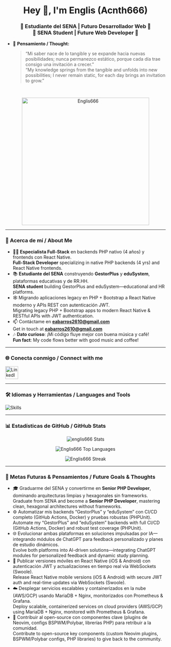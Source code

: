 <h1 align="center">Hey 👋, I'm Englis (Acnth666)</h1>
<h3 align="center">🌟 Estudiante del SENA | Futuro Desarrollador Web 🌟<br>🌟 SENA Student | Future Web Developer 🌟</h3>

- 💭 **Pensamiento / Thought:**  
  > “Mi saber nace de lo tangible y se expande hacia nuevas posibilidades; nunca permanezco estático, porque cada día trae consigo una invitación a crecer.”  
  > “My knowledge springs from the tangible and unfolds into new possibilities; I never remain static, for each day brings an invitation to grow.”  


<br>

<p align="center">
  <img src="https://github.com/Englis666/Englis666/blob/main/animation_500_kxa883sd.gif" alt="Englis666" width="400px"/>
</p>

---

### 🚀 Acerca de mí / About Me
- 👨‍💻 **Especialista Full-Stack** en backends PHP nativo (4 años) y frontends con React Native.  
  **Full-Stack Developer** specializing in native PHP backends (4 yrs) and React Native frontends.  
- 📚 **Estudiante del SENA** construyendo **GestorPlus** y **eduSystem**, plataformas educativas y de RR.HH.  
  **SENA student** building GestorPlus and eduSystem—educational and HR platforms.  
- 🕸️ Migrando aplicaciones legacy en PHP + Bootstrap a React Native moderno y APIs REST con autenticación JWT.  
  Migrating legacy PHP + Bootstrap apps to modern React Native & RESTful APIs with JWT authentication.  
- 📫 Contáctame en **eabarros2610@gmail.com**  
  Get in touch at **eabarros2610@gmail.com**  
- 🎶 **Dato curioso**: ¡Mi código fluye mejor con buena música y café!  
  **Fun fact**: My code flows better with good music and coffee!

---

### 🌐 Conecta conmigo / Connect with me
<p align="left">
  <a href="https://www.linkedin.com/in/englis-alexander-barros-osuna-775376343/" target="_blank">
    <img src="https://skillicons.dev/icons?i=linkedin" height="40" alt="LinkedIn"/>
  </a>
</p>

---

### 🛠️ Idiomas y Herramientas / Languages and Tools
<p align="left">
  <img src="https://skillicons.dev/icons?i=html,css,js,react,nodejs,java,python,c,php,mysql,bootstrap" alt="Skills" />
</p>

---

### 📊 Estadísticas de GitHub / GitHub Stats
<p align="center">
  <img src="https://github-readme-stats.vercel.app/api?username=englis666&show_icons=true&theme=radical&hide_border=true" alt="englis666 Stats" />
</p>

<p align="center">
  <img src="https://github-readme-stats.vercel.app/api/top-langs/?username=Englis666&layout=compact&theme=radical&hide_border=true" alt="Englis666 Top Languages" />
</p>

<p align="center">
  <img src="https://github-readme-streak-stats.herokuapp.com/?user=Englis666&theme=radical&hide_border=true" alt="Englis666 Streak" />
</p>

---

### 🎯 Metas Futuras & Pensamientos / Future Goals & Thoughts
- 🎓 Graduarme del SENA y convertirme en **Senior PHP Developer**, dominando arquitecturas limpias y hexagonales sin frameworks.  
  Graduate from SENA and become a **Senior PHP Developer**, mastering clean, hexagonal architectures without frameworks.  
- ⚙️ Automatizar mis backends “GestorPlus” y “eduSystem” con CI/CD completo (GitHub Actions, Docker) y pruebas robustas (PHPUnit).  
  Automate my “GestorPlus” and “eduSystem” backends with full CI/CD (GitHub Actions, Docker) and robust test coverage (PHPUnit).  
- 🌐 Evolucionar ambas plataformas en soluciones impulsadas por IA—integrando módulos de ChatGPT para feedback personalizado y planes de estudio dinámicos.  
  Evolve both platforms into AI-driven solutions—integrating ChatGPT modules for personalized feedback and dynamic study planning.  
- 📱 Publicar versiones móviles en React Native (iOS & Android) con autenticación JWT y actualizaciones en tiempo real vía WebSockets (Swoole).  
  Release React Native mobile versions (iOS & Android) with secure JWT auth and real-time updates via WebSockets (Swoole).  
- ☁️ Desplegar servicios escalables y containerizados en la nube (AWS/GCP) usando MariaDB + Nginx, monitorizados con Prometheus & Grafana.  
  Deploy scalable, containerized services on cloud providers (AWS/GCP) using MariaDB + Nginx, monitored with Prometheus & Grafana.  
- 🤝 Contribuir al open-source con componentes clave (plugins de Neovim, configs BSPWM/Polybar, librerías PHP) para retribuir a la comunidad.  
  Contribute to open-source key components (custom Neovim plugins, BSPWM/Polybar configs, PHP libraries) to give back to the community.  
